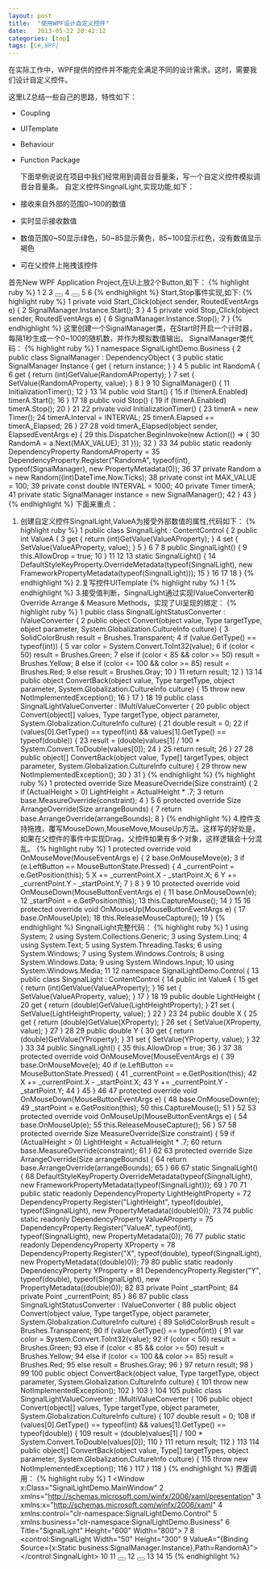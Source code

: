 ```yaml
---
layout: post
title:  "使用WPF设计自定义控件"
date:   2013-05-22 20:42:12
categories: [top]
tags: [C#,WPF]
---
```

  在实际工作中，WPF提供的控件并不能完全满足不同的设计需求。这时，需要我们设计自定义控件。

这里LZ总结一些自己的思路，特性如下：

* Coupling

* UITemplate

* Behaviour

* Function Package

  下面举例说说在项目中我们经常用到调音台音量条，写一个自定义控件模拟调音台音量条。
自定义控件SingnalLight,实现功能,如下：

* 接收来自外部的范围0~100的数值

* 实时显示接收数值

* 数值范围0~50显示绿色，50~85显示黄色，85~100显示红色，没有数值显示褐色

* 可在父控件上拖拽该控件

首先New WPF Application Project,在Ui上放2个Button,如下：
{% highlight ruby %}
1     <Grid>
2         <StackPanel Orientation="Horizontal" VerticalAlignment="Bottom">
3             <Button Content="Start" Click="Start_Click"></Button>
4             <Button Content="Stop" Click="Stop_Click"></Button>
5         </StackPanel>
6     </Grid>
{% endhighlight %}
Start,Stop事件实现,如下:
{% highlight ruby %}
1         private void Start_Click(object sender, RoutedEventArgs e) {
2             SignalManager.Instance.Start();
3         }
4
5         private void Stop_Click(object sender, RoutedEventArgs e) {
6             SignalManager.Instance.Stop();
7         }
{% endhighlight %}
这里创建一个SignalManager类，在Start时开启一个计时器，每隔1秒生成一个0~100的随机数，并作为模拟数值输出。
SignalManager类代码：
{% highlight ruby %}
1 namespace SignalLightDemo.Business {
 2     public class SignalManager : DependencyObject {
 3         public static SignalManager Instance { get { return instance; } }
 4
 5         public int RandomA {
 6             get { return (int)GetValue(RandomAProperty); }
 7             set { SetValue(RandomAProperty, value); }
 8         }
 9
10         SignalManager() {
11             InitializationTimer();
12         }
13
14         public void Start() {
15             if (!timerA.Enabled) timerA.Start();
16         }
17
18         public void Stop() {
19             if (timerA.Enabled) timerA.Stop();
20         }
21
22         private void InitializationTimer() {
23             timerA = new Timer();
24             timerA.Interval = INTERVAL;
25             timerA.Elapsed += timerA_Elapsed;
26         }
27
28         void timerA_Elapsed(object sender, ElapsedEventArgs e) {
29             this.Dispatcher.BeginInvoke(new Action(() => {
30                 RandomA = a.Next(MAX_VALUE);
31             }));
32         }
33
34         public static readonly DependencyProperty RandomAProperty =
35             DependencyProperty.Register("RandomA", typeof(int), typeof(SignalManager), new PropertyMetadata(0));
36
37         private Random a = new Random((int)DateTime.Now.Ticks);
38         private const int MAX_VALUE = 100;
39         private const double INTERVAL = 1000;
40         private Timer timerA;
41         private static SignalManager instance = new SignalManager();
42     }
43 }
{% endhighlight %}
下面来重点：

1. 创建自定义控件SingnalLight,ValueA为接受外部数值的属性,代码如下：
{% highlight ruby %}
 1     public class SingnalLight : ContentControl {
 2         public int ValueA {
 3             get { return (int)GetValue(ValueAProperty); }
 4             set { SetValue(ValueAProperty, value); }
 5         }
 6
 7
 8         public SingnalLight() {
 9             this.AllowDrop = true;
10         }
11
12
13         static SingnalLight() {
14             DefaultStyleKeyProperty.OverrideMetadata(typeof(SingnalLight), new FrameworkPropertyMetadata(typeof(SingnalLight)));
15         }
16
17
18     }
{% endhighlight %}
2.复写控件UITemplate
{% highlight ruby %}
1  <Style TargetType="{x:Type control:SingnalLight}">
2         <Setter Property="RenderTransform">
3             <Setter.Value>
4                 <TranslateTransform X="{Binding Path=X,RelativeSource={RelativeSource AncestorType={x:Type control:SingnalLight}}}"
5                                     Y="{Binding Path=Y,RelativeSource={RelativeSource AncestorType={x:Type control:SingnalLight}}}"/>
6             </Setter.Value>
7         </Setter>
8         <Setter Property="Template">
9             <Setter.Value>
10                 <ControlTemplate>
11                     <ControlTemplate.Resources>
12                         <control:SingnalLightStatusConverter x:Key="colorconverter"></control:SingnalLightStatusConverter>
13                         <control:SingnalLightValueConverter x:Key="valueconverter"></control:SingnalLightValueConverter>
14                     </ControlTemplate.Resources>
15                     <StackPanel>
16                         <TextBlock Text="{Binding Path=ValueA,RelativeSource={RelativeSource AncestorType={x:Type control:SingnalLight}}}"></TextBlock>
17                         <TextBlock Text="100"></TextBlock>
18                         <Border
19                             x:Name="bd1"
20                             Height="{Binding Path=LightHeight,RelativeSource={RelativeSource AncestorType={x:Type control:SingnalLight}}}"
21                             SnapsToDevicePixels="True"
22                             BorderBrush="Black" BorderThickness="1" Background="Transparent">
23                             <Rectangle Fill="{Binding Path=ValueA,
24                                                       RelativeSource={RelativeSource AncestorType={x:Type control:SingnalLight}},
25                                                       Converter={StaticResource ResourceKey=colorconverter}}"
26                                        VerticalAlignment="Bottom">
27                                 <Rectangle.Height>
28                                     <MultiBinding Converter="{StaticResource ResourceKey=valueconverter}">
29                                         <Binding Path="ValueA" RelativeSource="{RelativeSource AncestorType={x:Type control:SingnalLight}}"></Binding>
30                                         <Binding Path="Height" ElementName="bd1"></Binding>
31                                     </MultiBinding>
32                                 </Rectangle.Height>
33                             </Rectangle>
34                         </Border>
35                         <TextBlock Text="0"></TextBlock>
36                     </StackPanel>
37                 </ControlTemplate>
38             </Setter.Value>
39         </Setter>
40     </Style>
{% endhighlight %}
3.接受值判断，SingnalLight通过实现IValueConverter和Override Arrange & Measure Methods，实现了UI呈现的绑定：
{% highlight ruby %}
 1     public class SingnalLightStatusConverter : IValueConverter {
 2         public object Convert(object value, Type targetType, object parameter, System.Globalization.CultureInfo culture) {
 3             SolidColorBrush result = Brushes.Transparent;
 4             if (value.GetType() == typeof(int)) {
 5                 var color = System.Convert.ToInt32(value);
 6                 if (color < 50) result = Brushes.Green;
 7                 else if (color < 85 && color >= 50) result = Brushes.Yellow;
 8                 else if (color <= 100 && color >= 85) result = Brushes.Red;
 9                 else result = Brushes.Gray;
10             }
11             return result;
12         }
13
14         public object ConvertBack(object value, Type targetType, object parameter, System.Globalization.CultureInfo culture) {
15             throw new NotImplementedException();
16         }
17     }
18
19     public class SingnalLightValueConverter : IMultiValueConverter {
20         public object Convert(object[] values, Type targetType, object parameter, System.Globalization.CultureInfo culture) {
21             double result = 0;
22             if (values[0].GetType() == typeof(int) && values[1].GetType() == typeof(double)) {
23                 result = (double)values[1] / 100 * System.Convert.ToDouble(values[0]);
24             }
25             return result;
26         }
27
28         public object[] ConvertBack(object value, Type[] targetTypes, object parameter, System.Globalization.CultureInfo culture) {
29             throw new NotImplementedException();
30         }
31     }
{% endhighlight %}
{% highlight ruby %}
1         protected override Size MeasureOverride(Size constraint) {
2             if (ActualHeight > 0) LightHeight = ActualHeight * .7;
3             return base.MeasureOverride(constraint);
4         }
5
6         protected override Size ArrangeOverride(Size arrangeBounds) {
7             return base.ArrangeOverride(arrangeBounds);
8         }
{% endhighlight %}
4.控件支持拖拽，覆写MouseDown,MouseMove,MouseUp方法。这样写的好处是，如果在父控件的事件中实现Drag，父控件如果有多个对象，这样逻辑会十分混乱。
{% highlight ruby %}
1         protected override void OnMouseMove(MouseEventArgs e) {
 2             base.OnMouseMove(e);
 3             if (e.LeftButton == MouseButtonState.Pressed) {
 4                 _currentPoint = e.GetPosition(this);
 5                 X += _currentPoint.X - _startPoint.X;
 6                 Y += _currentPoint.Y - _startPoint.Y;
 7             }
 8         }
 9
10         protected override void OnMouseDown(MouseButtonEventArgs e) {
11             base.OnMouseDown(e);
12             _startPoint = e.GetPosition(this);
13             this.CaptureMouse();
14         }
15
16         protected override void OnMouseUp(MouseButtonEventArgs e) {
17             base.OnMouseUp(e);
18             this.ReleaseMouseCapture();
19         }
{% endhighlight %}
SingnalLight完整代码：
{% highlight ruby %}
 1 using System;
  2 using System.Collections.Generic;
  3 using System.Linq;
  4 using System.Text;
  5 using System.Threading.Tasks;
  6 using System.Windows;
  7 using System.Windows.Controls;
  8 using System.Windows.Data;
  9 using System.Windows.Input;
 10 using System.Windows.Media;
 11
 12 namespace SignalLightDemo.Control {
 13     public class SingnalLight : ContentControl {
 14         public int ValueA {
 15             get { return (int)GetValue(ValueAProperty); }
 16             set { SetValue(ValueAProperty, value); }
 17         }
 18
 19         public double LightHeight {
 20             get { return (double)GetValue(LightHeightProperty); }
 21             set { SetValue(LightHeightProperty, value); }
 22         }
 23
 24         public double X {
 25             get { return (double)GetValue(XProperty); }
 26             set { SetValue(XProperty, value); }
 27         }
 28
 29         public double Y {
 30             get { return (double)GetValue(YProperty); }
 31             set { SetValue(YProperty, value); }
 32         }
 33
 34         public SingnalLight() {
 35             this.AllowDrop = true;
 36         }
 37
 38         protected override void OnMouseMove(MouseEventArgs e) {
 39             base.OnMouseMove(e);
 40             if (e.LeftButton == MouseButtonState.Pressed) {
 41                 _currentPoint = e.GetPosition(this);
 42                 X += _currentPoint.X - _startPoint.X;
 43                 Y += _currentPoint.Y - _startPoint.Y;
 44             }
 45         }
 46
 47         protected override void OnMouseDown(MouseButtonEventArgs e) {
 48             base.OnMouseDown(e);
 49             _startPoint = e.GetPosition(this);
 50             this.CaptureMouse();
 51         }
 52
 53         protected override void OnMouseUp(MouseButtonEventArgs e) {
 54             base.OnMouseUp(e);
 55             this.ReleaseMouseCapture();
 56         }
 57
 58         protected override Size MeasureOverride(Size constraint) {
 59             if (ActualHeight > 0) LightHeight = ActualHeight * .7;
 60             return base.MeasureOverride(constraint);
 61         }
 62
 63         protected override Size ArrangeOverride(Size arrangeBounds) {
 64             return base.ArrangeOverride(arrangeBounds);
 65         }
 66
 67         static SingnalLight() {
 68             DefaultStyleKeyProperty.OverrideMetadata(typeof(SingnalLight), new FrameworkPropertyMetadata(typeof(SingnalLight)));
 69         }
 70
 71         public static readonly DependencyProperty LightHeightProperty =
 72             DependencyProperty.Register("LightHeight", typeof(double), typeof(SingnalLight), new PropertyMetadata((double)0));
 73
 74         public static readonly DependencyProperty ValueAProperty =
 75             DependencyProperty.Register("ValueA", typeof(int), typeof(SingnalLight), new PropertyMetadata(0));
 76
 77         public static readonly DependencyProperty XProperty =
 78             DependencyProperty.Register("X", typeof(double), typeof(SingnalLight), new PropertyMetadata((double)0));
 79
 80         public static readonly DependencyProperty YProperty =
 81             DependencyProperty.Register("Y", typeof(double), typeof(SingnalLight), new PropertyMetadata((double)0));
 82
 83         private Point _startPoint;
 84         private Point _currentPoint;
 85     }
 86
 87     public class SingnalLightStatusConverter : IValueConverter {
 88         public object Convert(object value, Type targetType, object parameter, System.Globalization.CultureInfo culture) {
 89             SolidColorBrush result = Brushes.Transparent;
 90             if (value.GetType() == typeof(int)) {
 91                 var color = System.Convert.ToInt32(value);
 92                 if (color < 50) result = Brushes.Green;
 93                 else if (color < 85 && color >= 50) result = Brushes.Yellow;
 94                 else if (color <= 100 && color >= 85) result = Brushes.Red;
 95                 else result = Brushes.Gray;
 96             }
 97             return result;
 98         }
 99
100         public object ConvertBack(object value, Type targetType, object parameter, System.Globalization.CultureInfo culture) {
101             throw new NotImplementedException();
102         }
103     }
104
105     public class SingnalLightValueConverter : IMultiValueConverter {
106         public object Convert(object[] values, Type targetType, object parameter, System.Globalization.CultureInfo culture) {
107             double result = 0;
108             if (values[0].GetType() == typeof(int) && values[1].GetType() == typeof(double)) {
109                 result = (double)values[1] / 100 * System.Convert.ToDouble(values[0]);
110             }
111             return result;
112         }
113
114         public object[] ConvertBack(object value, Type[] targetTypes, object parameter, System.Globalization.CultureInfo culture) {
115             throw new NotImplementedException();
116         }
117     }
118 }
{% endhighlight %}
界面调用：
{% highlight ruby %}
1 <Window x:Class="SignalLightDemo.MainWindow"
2         xmlns="http://schemas.microsoft.com/winfx/2006/xaml/presentation"
3         xmlns:x="http://schemas.microsoft.com/winfx/2006/xaml"
4         xmlns:control="clr-namespace:SignalLightDemo.Control"
5         xmlns:business="clr-namespace:SignalLightDemo.Business"
6         Title="SignalLight" Height="600" Width="800">
7     <Grid>
8         <control:SingnalLight Width="50" Height="300"
9                              ValueA="{Binding Source={x:Static business:SignalManager.Instance},Path=RandomA}"></control:SingnalLight>
10         <StackPanel Orientation="Horizontal" VerticalAlignment="Bottom">
11             <Button Content="Start" Click="Start_Click"></Button>
12             <Button Content="Stop" Click="Stop_Click"></Button>
13         </StackPanel>
14     </Grid>
15 </Window>
{% endhighlight %}
